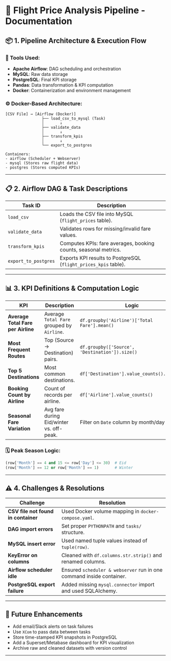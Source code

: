 # 🛫 Flight Price Analysis Pipeline - Documentation

## 📦 1. Pipeline Architecture & Execution Flow

### 🔧 Tools Used:

* **Apache Airflow**: DAG scheduling and orchestration
* **MySQL**: Raw data storage
* **PostgreSQL**: Final KPI storage
* **Pandas**: Data transformation & KPI computation
* **Docker**: Containerization and environment management

### ⚙️ Docker-Based Architecture:

```text
[CSV File] → [Airflow (Docker)]
                ├── load_csv_to_mysql (Task)
                │       ↓
                ├── validate_data
                │       ↓
                ├── transform_kpis
                │       ↓
                └── export_to_postgres

Containers:
- airflow (Scheduler + Webserver)
- mysql (Stores raw flight data)
- postgres (Stores computed KPIs)
```

---

## 📋 2. Airflow DAG & Task Descriptions

| Task ID              | Description                                                     |
| -------------------- | --------------------------------------------------------------- |
| `load_csv`           | Loads the CSV file into MySQL (`flight_prices` table).          |
| `validate_data`      | Validates rows for missing/invalid fare values.                 |
| `transform_kpis`     | Computes KPIs: fare averages, booking counts, seasonal metrics. |
| `export_to_postgres` | Exports KPI results to PostgreSQL (`flight_prices_kpis` table). |

---

## 📊 3. KPI Definitions & Computation Logic

| KPI                                | Description                                | Logic                                          |
| ---------------------------------- | ------------------------------------------ | ---------------------------------------------- |
| **Average Total Fare per Airline** | Average `Total Fare` grouped by `Airline`. | `df.groupby('Airline')['Total Fare'].mean()`   |
| **Most Frequent Routes**           | Top (Source → Destination) pairs.          | `df.groupby(['Source', 'Destination']).size()` |
| **Top 5 Destinations**             | Most common destinations.                  | `df['Destination'].value_counts().head(5)`     |
| **Booking Count by Airline**       | Count of records per airline.              | `df['Airline'].value_counts()`                 |
| **Seasonal Fare Variation**        | Avg fare during Eid/winter vs. off-peak.   | Filter on `Date` column by month/day           |

### 🗓 Peak Season Logic:

```python
(row['Month'] == 4 and 15 <= row['Day'] <= 30)  # Eid
(row['Month'] == 12 or row['Month'] == 1)       # Winter
```

---

## ⚠️ 4. Challenges & Resolutions

| Challenge                           | Resolution                                                           |
| ----------------------------------- | -------------------------------------------------------------------- |
| **CSV file not found in container** | Used Docker volume mapping in `docker-compose.yaml`.                 |
| **DAG import errors**               | Set proper `PYTHONPATH` and `tasks/` structure.                      |
| **MySQL insert error**              | Used named tuple values instead of `tuple(row)`.                     |
| **KeyError on columns**             | Cleaned with `df.columns.str.strip()` and renamed columns.           |
| **Airflow scheduler idle**          | Ensured `scheduler & webserver` run in one command inside container. |
| **PostgreSQL export failure**       | Added missing `mysql.connector` import and used SQLAlchemy.          |

---

## 🚀 Future Enhancements

* Add email/Slack alerts on task failures
* Use `XCom` to pass data between tasks
* Store time-stamped KPI snapshots in PostgreSQL
* Add a Superset/Metabase dashboard for KPI visualization
* Archive raw and cleaned datasets with version control

---

